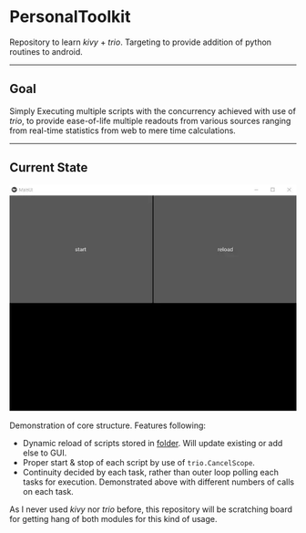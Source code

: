 # PersonalToolkit
Repository to learn *kivy* + *trio*. Targeting to provide addition of python routines to android.

---
## Goal
Simply Executing multiple scripts with the concurrency achieved with use of *trio*,
to provide ease-of-life multiple readouts from various sources ranging from real-time statistics from
web to mere time calculations.

---

## Current State
![](Demo/Demo.webp)

Demonstration of core structure. Features following:
- Dynamic reload of scripts stored in [folder](Schedules). Will update existing or add else to GUI.
- Proper start & stop of each script by use of ```trio.CancelScope```.
- Continuity decided by each task, rather than outer loop polling each tasks for execution.
  Demonstrated above with different numbers of calls on each task.

As I never used *kivy* nor *trio* before, this repository will be scratching board for
getting hang of both modules for this kind of usage.
